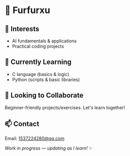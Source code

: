 # 👋 Furfurxu  

## 👀 Interests  
- AI fundamentals & applications  
- Practical coding projects  


## 🌱 Currently Learning  
- C language (basics & logic)  
- Python (scripts & basic libraries)  


## 💞️ Looking to Collaborate  
Beginner-friendly projects/exercises. Let's learn together!  


## 📫 Contact  
Email: 1537224280@qq.com  


*Work in progress — updating as I learn!* ✨

<!---
Furfurxu/Furfurxu is a ✨ special ✨ repository because its `README.md` (this file) appears on your GitHub profile.
You can click the Preview link to take a look at your changes.
--->
